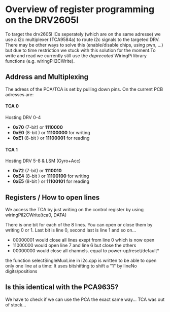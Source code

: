 # Overview of register programming on the DRV2605l

To target the drv2605l ICs seperately (which are on the same adresse) we use a i2c multiplexer (TCA9584a) to route i2c signals to the targeted DRV. There may be other ways to solve this (enable/disable chips, using pwn, ...) but due to time restriction we stuck with this solution for the moment.To write and read we currently still use the *deprecated* WiringPi library functions (e.g. wiringPiI2CWrite).



## Address and Multiplexing

The adress of the PCA/TCA is set by pulling down pins. On the current PCB adresses are:

#### TCA 0

Hosting DRV 0-4

- **0x70** (7-bit) or **1110000**
- **0xE0** (8-bit ) or **11100000** for writing
- **0xE1** (8-bit ) or **11100001** for reading



#### TCA 1

Hosting DRV 5-8 & LSM (Gyro+Acc)

- **0x72** (7-bit) or **1110010**
- **0xE4** (8-bit ) or **11100100** for writing
- **0xE5** (8-bit ) or **11100101** for reading





## Registers / How to open lines

We access the TCA by just writing on the control register by using wiringPiI2CWrite(tca0, DATA) 

There is one bit for each of the 8 lines. You can open or close them by writing 0 or 1. Last bit is line 0, second last is line 1 and so on...

- 00000001 would close all lines exept from line 0 which is now open
- 11000000 would open line 7 and line 6 but close the others
- 00000000 would close all channels. equal to power-up/reset/default*



the function selectSingleMuxLine in i2c.cpp is written to be able to open only one line at a time: It uses bitshifting to shift a "1" by lineNo digits/positions



## Is this identical with the PCA9635? 

We have to check if we can use the PCA the exact same way... TCA was out of stock...
